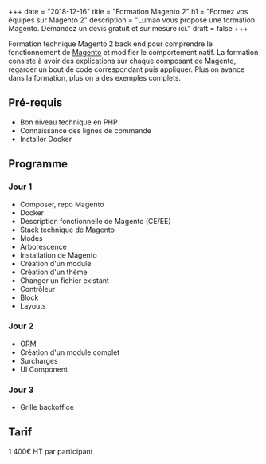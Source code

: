 +++
date = "2018-12-16"
title = "Formation Magento 2"
h1 = "Formez vos équipes sur Magento 2"
description = "Lumao vous propose une formation Magento. Demandez un devis gratuit et sur mesure ici."
draft = false
+++

Formation technique Magento 2 back end pour comprendre le fonctionnement de [Magento](/ecommerce/cms/magento/) et modifier le comportement natif. La
formation consiste à avoir des explications sur chaque composant de Magento, regarder un bout de code correspondant puis
appliquer. Plus on avance dans la formation, plus on a des exemples complets.

## Pré-requis

- Bon niveau technique en PHP
- Connaissance des lignes de commande
- Installer Docker

## Programme

### Jour 1

- Composer, repo Magento
- Docker
- Description fonctionnelle de Magento (CE/EE)
- Stack technique de Magento
- Modes 
- Arborescence
- Installation de Magento
- Création d'un module
- Création d'un thème
- Changer un fichier existant
- Contrôleur
- Block
- Layouts

### Jour 2

- ORM
- Création d'un module complet
- Surcharges
- UI Component

### Jour 3

- Grille backoffice

## Tarif

1 400€ HT par participant
